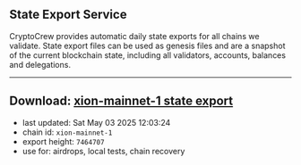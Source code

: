 ## State Export Service
CryptoCrew provides automatic daily state exports for all chains we validate. State export files can be used as genesis files and are a snapshot of the current blockchain state, including all validators, accounts, balances and delegations.

---
**Download: [xion-mainnet-1 state export](https://dl-eu2.ccvalidators.com/SERVICE/xion/xion-mainnet-1_export_7464707.json)**
---

- last updated: Sat May 03 2025 12:03:24
- chain id: `xion-mainnet-1`
- export height: `7464707`
- use for: airdrops, local tests, chain recovery

